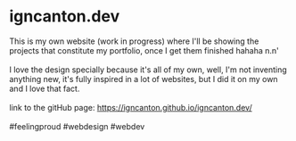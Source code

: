 # igncanton.dev
This is my own website (work in progress) where I'll be showing the projects that constitute my portfolio, once I get them finished hahaha n.n'</br>
</br>
I love the design specially because it's all of my own, well, I'm not inventing anything new, it's fully inspired in a lot of websites, but I did it on my own and I love that fact.</br>
</br>
link to the gitHub page: https://igncanton.github.io/igncanton.dev/ </br>
</br>
#feelingproud #webdesign #webdev
